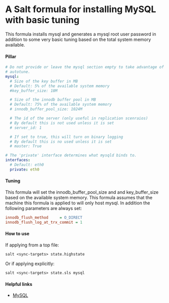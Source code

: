 # A Salt formula for installing MySQL with basic tuning

This formula installs mysql and generates a mysql root user password in
addition to some very basic tuning based on the total system memory available.

#### Pillar
```yaml
# Do not provide or leave the mysql section empty to take advantage of the
# autotune.
mysql:
  # Size of the key buffer in MB
  # Default: 5% of the available system memory
  #key_buffer_size: 10M

  # Size of the innodb buffer pool in MB
  # Default: 75% of the available system memory
  # innodb_buffer_pool_size: 1024M

  # The id of the server (only useful in replication scenraios)
  # By default this is not used unless it is set
  # server_id: 1

  # If set to true, this will turn on binary logging
  # By default this is no used unless it is set
  # master: True

# The 'private' interface determines what mysqld binds to.
interfaces:
  # Default: eth0
  private: eth0
```

#### Tuning
This formula will set the innodb_buffer_pool_size and and key_buffer_size
based on the available system memory. This formula assumes that the machine
this formula is applied to will only host mysql. In addition the following
parameters are always set:

```ini
innodb_flush_method     = O_DIRECT
innodb_flush_log_at_trx_commit = 1
```

#### How to use
If applying from a top file:
```shell
salt <sync-targets> state.highstate
```
Or if applying explicitly:
```shell
salt <sync-targets> state.sls mysql
```

#### Helpful links
* [MySQL](http://www.mysql.com/)
